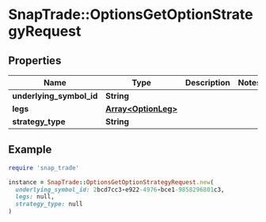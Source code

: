 # SnapTrade::OptionsGetOptionStrategyRequest

## Properties

| Name | Type | Description | Notes |
| ---- | ---- | ----------- | ----- |
| **underlying_symbol_id** | **String** |  |  |
| **legs** | [**Array&lt;OptionLeg&gt;**](OptionLeg.md) |  |  |
| **strategy_type** | **String** |  |  |

## Example

```ruby
require 'snap_trade'

instance = SnapTrade::OptionsGetOptionStrategyRequest.new(
  underlying_symbol_id: 2bcd7cc3-e922-4976-bce1-9858296801c3,
  legs: null,
  strategy_type: null
)
```

